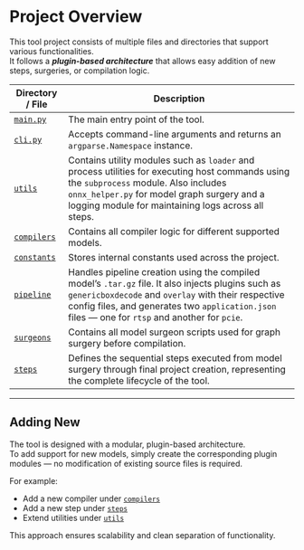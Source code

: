 # Project Overview

This tool project consists of multiple files and directories that support various functionalities.  
It follows a *__plugin-based architecture__* that allows easy addition of new steps, surgeries, or compilation logic.

| Directory / File | Description |
|------------------|-------------|
| [`main.py`](../../../model_to_pipeline/main.py) | The main entry point of the tool. |
| [`cli.py`](../../../model_to_pipeline/cli.py) | Accepts command-line arguments and returns an `argparse.Namespace` instance. |
| [`utils`](../../../model_to_pipeline/utils/) | Contains utility modules such as `loader` and process utilities for executing host commands using the `subprocess` module. Also includes `onnx_helper.py` for model graph surgery and a logging module for maintaining logs across all steps. |
| [`compilers`](../../../model_to_pipeline/compilers/) | Contains all compiler logic for different supported models. |
| [`constants`](../../../model_to_pipeline/constants/) | Stores internal constants used across the project. |
| [`pipeline`](../../../model_to_pipeline/pipeline/) | Handles pipeline creation using the compiled model’s `.tar.gz` file. It also injects plugins such as `genericboxdecode` and `overlay` with their respective config files, and generates two `application.json` files — one for `rtsp` and another for `pcie`. |
| [`surgeons`](../../../model_to_pipeline/surgeons/) | Contains all model surgeon scripts used for graph surgery before compilation. |
| [`steps`](../../../model_to_pipeline/steps/) | Defines the sequential steps executed from model surgery through final project creation, representing the complete lifecycle of the tool. |

---

## Adding New

The tool is designed with a modular, plugin-based architecture.  
To add support for new models, simply create the corresponding plugin modules — no modification of existing source files is required.

For example:
- Add a new compiler under [`compilers`](../../../model_to_pipeline/compilers/README.md)
- Add a new step under [`steps`](../../../model_to_pipeline/steps/README.md)
- Extend utilities under [`utils`](../../../model_to_pipeline/utils/README.md)

This approach ensures scalability and clean separation of functionality.
